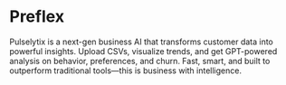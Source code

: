 # Preflex
Pulselytix is a next-gen business AI that transforms customer data into powerful insights. Upload CSVs, visualize trends, and get GPT-powered analysis on behavior, preferences, and churn. Fast, smart, and built to outperform traditional tools—this is business with intelligence.
